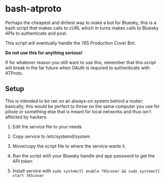 # bash-atproto

Perhaps the cheapest and dirtiest way to make a bot for Bluesky, this is a bash script that makes calls to cURL which in turns makes calls to Bluesky APIs to authenticate and post.

This script will eventually handle the 765 Production Cover Bot.

**Do not use this for anything serious!**

If for whatever reason you still want to use this, remember that this script will break in the far future when OAuth is required to authenticate with ATProto.

## Setup

This is intended to be ran on an always-on system behind a router; basically, this would be perfect to throw on the same computer you use for pihole or something else that is meant for local networks and thus isn't affected by hackers.

1. Edit the service file to your needs

2. Copy service to /etc/systemd/system

3. Move/copy the script file to where the service wants it

4. Run the script with your Bluesky handle and app password to get the API token

5. Install service with `sudo systemctl enable 765cover && sudo systemctl start 765cover`
